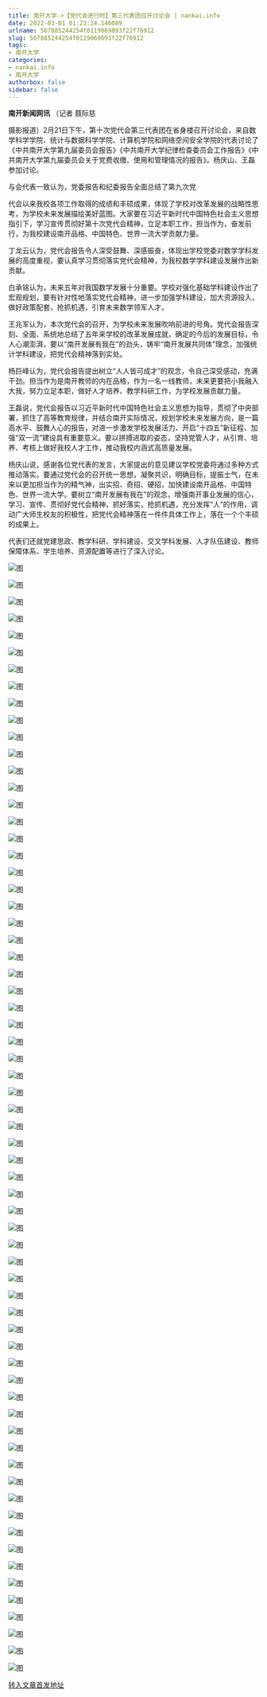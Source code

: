 ```yaml
---
title: 南开大学->【党代会进行时】第三代表团召开讨论会 | nankai.info
date: 2022-03-01 01:23:24.146089
urlname: 567885244254f0119069093f22f76912
slug: 567885244254f0119069093f22f76912
tags: 
- 南开大学
categories:
- nankai.info
- 南开大学
authorbox: false
sidebar: false
---
```

**南开新闻网讯** （记者 聂际慈

摄影报道）2月21日下午，第十次党代会第三代表团在省身楼召开讨论会，来自数学科学学院、统计与数据科学学院、计算机学院和网络空间安全学院的代表讨论了《中共南开大学第九届委员会报告》《中共南开大学纪律检查委员会工作报告》《中共南开大学第九届委员会关于党费收缴、使用和管理情况的报告》。杨庆山、王磊参加讨论。

与会代表一致认为，党委报告和纪委报告全面总结了第九次党
<!--more-->
代会以来我校各项工作取得的成绩和丰硕成果，体现了学校对改革发展的战略性思考，为学校未来发展描绘美好蓝图。大家要在习近平新时代中国特色社会主义思想指引下，学习宣传贯彻好第十次党代会精神，立足本职工作，担当作为，奋发前行，为我校建设南开品格、中国特色、世界一流大学贡献力量。

丁龙云认为，党代会报告令人深受鼓舞、深感振奋，体现出学校党委对数学学科发展的高度重视，要认真学习贯彻落实党代会精神，为我校数学学科建设发展作出新贡献。

白承铭认为，未来五年对我国数学发展十分重要。学校对强化基础学科建设作出了宏观规划，要有针对性地落实党代会精神，进一步加强学科建设，加大资源投入，做好政策配套，抢抓机遇，引育未来数学领军人才。

王兆军认为，本次党代会的召开，为学校未来发展吹响前进的号角。党代会报告深刻、全面、系统地总结了五年来学校的改革发展成就，确定的今后的发展目标，令人心潮澎湃，要以“南开发展有我在”的劲头，铸牢“南开发展共同体”理念，加强统计学科建设，把党代会精神落到实处。

杨巨峰认为，党代会报告提出树立“人人皆可成才”的观念，令自己深受感动，充满干劲。担当作为是南开教师的内在品格，作为一名一线教师，未来更要把小我融入大我，努力立足本职，做好人才培养、教学科研工作，为学校发展贡献力量。

王磊说，党代会报告以习近平新时代中国特色社会主义思想为指导，贯彻了中央部署，抓住了高等教育规律，并结合南开实际情况，规划学校未来发展方向，是一篇高水平、鼓舞人心的报告，对进一步激发学校发展活力、开启“十四五”新征程、加强“双一流”建设具有重要意义。要以拼搏进取的姿态，坚持党管人才，从引育、培养、考核上做好我校人才工作，推动我校内涵式高质量发展。

杨庆山说，感谢各位党代表的发言，大家提出的意见建议学校党委将通过多种方式推动落实。要通过党代会的召开统一思想，凝聚共识，明确目标，提振士气，在未来以更加担当作为的精气神，出实招、奇招、硬招，加快建设南开品格、中国特色、世界一流大学。要树立“南开发展有我在”的观念，增强南开事业发展的信心，学习、宣传、贯彻好党代会精神，抓好落实，抢抓机遇，充分发挥“人”的作用，调动广大师生校友的积极性，把党代会精神落在一件件具体工作上，落在一个个丰硕的成果上。

代表们还就党建思政、教学科研、学科建设、交叉学科发展、人才队伍建设、教师保障体系、学生培养、资源配置等进行了深入讨论。

![图](http://news.nankai.edu.cn/ywsd/system/2022/02/22/g)

![图](http://news.nankai.edu.cn/ywsd/system/2022/02/22/p)

![图](http://news.nankai.edu.cn/ywsd/system/2022/02/22/j)

![图](http://news.nankai.edu.cn/ywsd/system/2022/02/22/)

![图](http://news.nankai.edu.cn/ywsd/system/2022/02/22/e)

![图](http://news.nankai.edu.cn/ywsd/system/2022/02/22/4)

![图](http://news.nankai.edu.cn/ywsd/system/2022/02/22/d)

![图](http://news.nankai.edu.cn/ywsd/system/2022/02/22/d)

![图](http://news.nankai.edu.cn/ywsd/system/2022/02/22/c)

![图](http://news.nankai.edu.cn/ywsd/system/2022/02/22/7)

![图](http://news.nankai.edu.cn/ywsd/system/2022/02/22/6)

![图](http://news.nankai.edu.cn/ywsd/system/2022/02/22/f)

![图](http://news.nankai.edu.cn/ywsd/system/2022/02/22/_)

![图](http://news.nankai.edu.cn/ywsd/system/2022/02/22/8)

![图](http://news.nankai.edu.cn/ywsd/system/2022/02/22/9)

![图](http://news.nankai.edu.cn/ywsd/system/2022/02/22/7)

![图](http://news.nankai.edu.cn/ywsd/system/2022/02/22/4)

![图](http://news.nankai.edu.cn/ywsd/system/2022/02/22/4)

![图](http://news.nankai.edu.cn/ywsd/system/2022/02/22/0)

![图](http://news.nankai.edu.cn/ywsd/system/2022/02/22/0)

![图](http://news.nankai.edu.cn/ywsd/system/2022/02/22/0)

![图](http://news.nankai.edu.cn/ywsd/system/2022/02/22/3)

![图](http://news.nankai.edu.cn/ywsd/system/2022/02/22/0)

![图](http://news.nankai.edu.cn/ywsd/system/2022/02/22/0)

![图](http://news.nankai.edu.cn/)

![图](http://news.nankai.edu.cn/ywsd/system/2022/02/22/7)

![图](http://news.nankai.edu.cn/ywsd/system/2022/02/22/4)

![图](http://news.nankai.edu.cn/ywsd/system/2022/02/22/4)

![图](http://news.nankai.edu.cn/)

![图](http://news.nankai.edu.cn/ywsd/system/2022/02/22/0)

![图](http://news.nankai.edu.cn/ywsd/system/2022/02/22/0)

![图](http://news.nankai.edu.cn/ywsd/system/2022/02/22/0)

![图](http://news.nankai.edu.cn/)

![图](http://news.nankai.edu.cn/ywsd/system/2022/02/22/3)

![图](http://news.nankai.edu.cn/ywsd/system/2022/02/22/0)

![图](http://news.nankai.edu.cn/ywsd/system/2022/02/22/0)

![图](http://news.nankai.edu.cn/)

![图](http://news.nankai.edu.cn/ywsd/system/2022/02/22/c)

![图](http://news.nankai.edu.cn/ywsd/system/2022/02/22/i)

![图](http://news.nankai.edu.cn/ywsd/system/2022/02/22/p)

![图](http://news.nankai.edu.cn/)

![图](http://news.nankai.edu.cn/ywsd/system/2022/02/22/n)

![图](http://news.nankai.edu.cn/ywsd/system/2022/02/22/c)

![图](http://news.nankai.edu.cn/ywsd/system/2022/02/22/)

![图](http://news.nankai.edu.cn/ywsd/system/2022/02/22/u)

![图](http://news.nankai.edu.cn/ywsd/system/2022/02/22/d)

![图](http://news.nankai.edu.cn/ywsd/system/2022/02/22/e)

![图](http://news.nankai.edu.cn/ywsd/system/2022/02/22/)

![图](http://news.nankai.edu.cn/ywsd/system/2022/02/22/i)

![图](http://news.nankai.edu.cn/ywsd/system/2022/02/22/a)

![图](http://news.nankai.edu.cn/ywsd/system/2022/02/22/k)

![图](http://news.nankai.edu.cn/ywsd/system/2022/02/22/n)

![图](http://news.nankai.edu.cn/ywsd/system/2022/02/22/a)

![图](http://news.nankai.edu.cn/ywsd/system/2022/02/22/n)

![图](http://news.nankai.edu.cn/ywsd/system/2022/02/22/)

![图](http://news.nankai.edu.cn/ywsd/system/2022/02/22/s)

![图](http://news.nankai.edu.cn/ywsd/system/2022/02/22/w)

![图](http://news.nankai.edu.cn/ywsd/system/2022/02/22/e)

![图](http://news.nankai.edu.cn/ywsd/system/2022/02/22/n)

![图](http://news.nankai.edu.cn/)

![图](http://news.nankai.edu.cn/)

![图](http://news.nankai.edu.cn/ywsd/system/2022/02/22/:)

![图](http://news.nankai.edu.cn/ywsd/system/2022/02/22/p)

![图](http://news.nankai.edu.cn/ywsd/system/2022/02/22/t)

![图](http://news.nankai.edu.cn/ywsd/system/2022/02/22/t)

![图](http://news.nankai.edu.cn/ywsd/system/2022/02/22/h)

[转入文章首发地址](http://news.nankai.edu.cn/ywsd/system/2022/02/22/030050347.shtml)